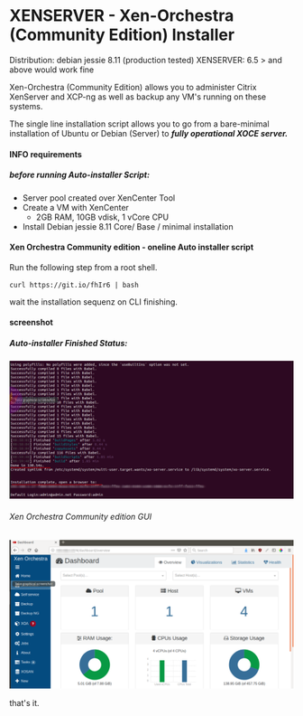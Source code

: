 # XENSERVER - Xen-Orchestra (Community Edition) Installer
Distribution: debian jessie 8.11 (production tested)
XENSERVER: 6.5 > and above would work fine

Xen-Orchestra (Community Edition) allows you to administer Citrix XenServer and XCP-ng as well as backup any VM's running on these systems. 

The single line installation script allows you to go from a bare-minimal installation of Ubuntu or Debian (Server) to <b><i> fully operational XOCE server. </i></b>

#### INFO  requirements 
##### before running Auto-installer Script:

+ Server pool created over XenCenter Tool
+ Create a VM with XenCenter 
    + 2GB RAM, 10GB vdisk, 1 vCore CPU
+ Install Debian jessie 8.11 Core/ Base / minimal installation


#### Xen Orchestra Community edition - oneline Auto installer script 

Run the following step from a root shell.

```
curl https://git.io/fhIr6 | bash
```

wait the installation sequenz on CLI finishing.


#### screenshot

##### Auto-installer Finished Status:
![xen orchestra auto installer](https://raw.githubusercontent.com/AysadKozanoglu/Auto-installer-xen-orchestra-source/master/xen-orchestra-community-autoInstaller.png)

###### Xen Orchestra Community edition GUI
![xen orchestra community edtition GUI](https://github.com/AysadKozanoglu/Auto-installer-xen-orchestra-source/raw/master/xen-orchestra-community-autoInstaller-gui.png)

that's it.
